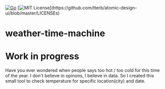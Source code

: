 
[![Go](https://github.com/GoGstickGo/weather-time-machine/actions/workflows/go.yml/badge.svg)](https://github.com/GoGstickGo/weather-time-machine/actions/workflows/go.yml)
[![MIT License](https://img.shields.io/apm/l/atomic-design-ui.svg?)](https://github.com/tterb/atomic-design-ui/blob/master/LICENSEs)


# weather-time-machine
# Work in progress

Have you ever wondered when people says too hot / too cold for this time of the year. I don't believe in opinons, I believe in data. So I created this small tool to check temperature for specific location(city) and date.
